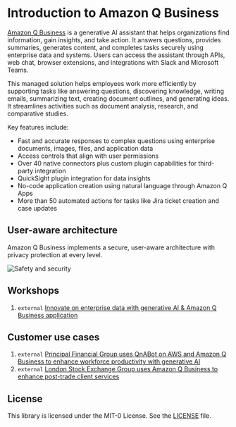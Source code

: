 # Introduction to Amazon Q Business

[Amazon Q Business](https://docs.aws.amazon.com/amazonq/latest/qbusiness-ug/what-is.html) is a generative AI assistant that helps organizations find information, gain insights, and take action. It answers questions, provides summaries, generates content, and completes tasks securely using enterprise data and systems. Users can access the assistant through APIs, web chat, browser extensions, and integrations with Slack and Microsoft Teams.

This managed solution helps employees work more efficiently by supporting tasks like answering questions, discovering knowledge, writing emails, summarizing text, creating document outlines, and generating ideas. It streamlines activities such as document analysis, research, and comparative studies.

Key features include:
- Fast and accurate responses to complex questions using enterprise documents, images, files, and application data
- Access controls that align with user permissions
- Over 40 native connectors plus custom plugin capabilities for third-party integration
- QuickSight plugin integration for data insights
- No-code application creation using natural language through Amazon Q Apps
- More than 50 automated actions for tasks like Jira ticket creation and case updates

## User-aware architecture

Amazon Q Business implements a secure, user-aware architecture with privacy protection at every level.

![Safety and security](./img/safety-arch.png)

## Workshops
1. `external` [Innovate on enterprise data with generative AI & Amazon Q Business application](https://catalog.workshops.aws/amazon-q-business)

## Customer use cases

1. `external` [Principal Financial Group uses QnABot on AWS and Amazon Q Business to enhance workforce productivity with generative AI](https://aws.amazon.com/blogs/machine-learning/principal-financial-group-uses-qnabot-on-aws-and-amazon-q-business-to-enhance-workforce-productivity-with-generative-ai/)
1. `external` [London Stock Exchange Group uses Amazon Q Business to enhance post-trade client services](https://aws.amazon.com/blogs/machine-learning/london-stock-exchange-group-uses-amazon-q-business-to-enhance-post-trade-client-services/)


## License

This library is licensed under the MIT-0 License. See the [LICENSE](../LICENSE) file.
